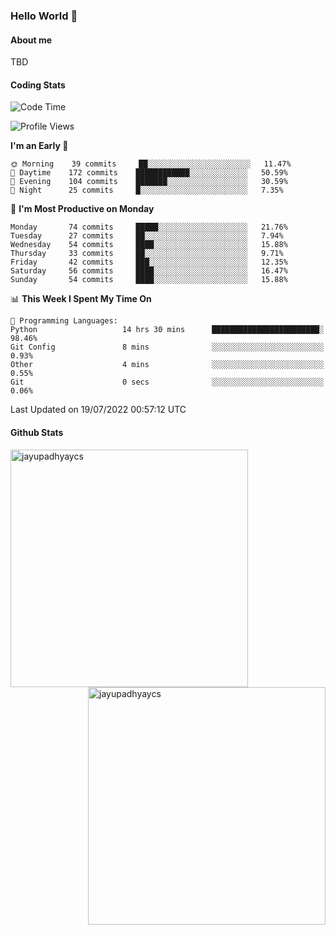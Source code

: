 ### Hello World 👋
#### About me
TBD
#### Coding Stats
<!--START_SECTION:waka-->
![Code Time](http://img.shields.io/badge/Code%20Time-0%20secs-blue)

![Profile Views](http://img.shields.io/badge/Profile%20Views-0-blue)

**I'm an Early 🐤** 

```text
🌞 Morning    39 commits     ██░░░░░░░░░░░░░░░░░░░░░░░   11.47% 
🌆 Daytime    172 commits    ████████████░░░░░░░░░░░░░   50.59% 
🌃 Evening    104 commits    ███████░░░░░░░░░░░░░░░░░░   30.59% 
🌙 Night      25 commits     █░░░░░░░░░░░░░░░░░░░░░░░░   7.35%

```
📅 **I'm Most Productive on Monday** 

```text
Monday       74 commits     █████░░░░░░░░░░░░░░░░░░░░   21.76% 
Tuesday      27 commits     ██░░░░░░░░░░░░░░░░░░░░░░░   7.94% 
Wednesday    54 commits     ████░░░░░░░░░░░░░░░░░░░░░   15.88% 
Thursday     33 commits     ██░░░░░░░░░░░░░░░░░░░░░░░   9.71% 
Friday       42 commits     ███░░░░░░░░░░░░░░░░░░░░░░   12.35% 
Saturday     56 commits     ████░░░░░░░░░░░░░░░░░░░░░   16.47% 
Sunday       54 commits     ████░░░░░░░░░░░░░░░░░░░░░   15.88%

```


📊 **This Week I Spent My Time On** 

```text
💬 Programming Languages: 
Python                   14 hrs 30 mins      ████████████████████████░   98.46% 
Git Config               8 mins              ░░░░░░░░░░░░░░░░░░░░░░░░░   0.93% 
Other                    4 mins              ░░░░░░░░░░░░░░░░░░░░░░░░░   0.55% 
Git                      0 secs              ░░░░░░░░░░░░░░░░░░░░░░░░░   0.06%

```


 Last Updated on 19/07/2022 00:57:12 UTC
<!--END_SECTION:waka-->
#### Github Stats

<p  ><img align="left" src="https://github-readme-stats.vercel.app/api/top-langs?username=jayupadhyaycs&theme=tokyonight&show_icons=true&locale=en&layout=compact" alt="jayupadhyaycs" width="380px"  /> 
<img align="right" src="https://github-readme-streak-stats.herokuapp.com/?user=jayupadhyaycs&theme=tokyonight&" alt="jayupadhyaycs" width="380px"/>
</p>




<!--
**JayUpadhyayCS/JayUpadhyayCS** is a ✨ _special_ ✨ repository because its `README.md` (this file) appears on your GitHub profile.

Here are some ideas to get you started:

- 🔭 I’m currently working on ...
- 🌱 I’m currently learning ...
- 👯 I’m looking to collaborate on ...
- 🤔 I’m looking for help with ...
- 💬 Ask me about ...
- 📫 How to reach me: ...
- 😄 Pronouns: ...
- ⚡ Fun fact: ...
-->
